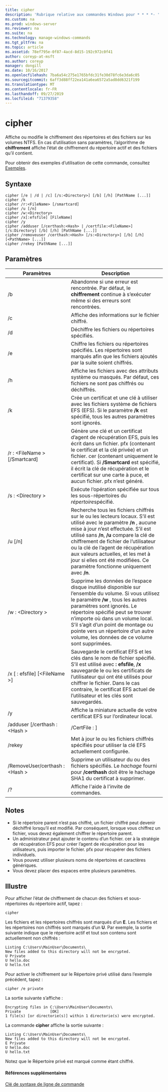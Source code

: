 ```yaml
---
title: cipher
description: 'Rubrique relative aux commandes Windows pour * * * *- '
ms.custom: na
ms.prod: windows-server
ms.reviewer: na
ms.suite: na
ms.technology: manage-windows-commands
ms.tgt_pltfrm: na
ms.topic: article
ms.assetid: 78ef795e-0f87-4acd-8d15-192c972c0f41
author: coreyp-at-msft
ms.author: coreyp
manager: dongill
ms.date: 10/16/2017
ms.openlocfilehash: 7ba6a54c275e1765bfdc31fe30d78fc6e3da6c05
ms.sourcegitcommit: 6aff3d88ff22ea141a6ea6572a5ad8dd6321f199
ms.translationtype: MT
ms.contentlocale: fr-FR
ms.lasthandoff: 09/27/2019
ms.locfileid: "71379358"
---
```

# <a name="cipher"></a>cipher



Affiche ou modifie le chiffrement des répertoires et des fichiers sur les volumes NTFS. En cas d’utilisation sans paramètres, l’algorithme de **chiffrement** affiche l’état de chiffrement du répertoire actif et des fichiers qu’il contient.

Pour obtenir des exemples d’utilisation de cette commande, consultez [Exemples](#BKMK_examples).

## <a name="syntax"></a>Syntaxe

```
cipher [/e | /d | /c] [/s:<Directory>] [/b] [/h] [PathName [...]]
cipher /k
cipher /r:<FileName> [/smartcard]
cipher /u [/n]
cipher /w:<Directory>
cipher /x[:efsfile] [FileName]
cipher /y
cipher /adduser [/certhash:<Hash> | /certfile:<FileName>] [/s:Directory] [/b] [/h] [PathName [...]]
cipher /removeuser /certhash:<Hash> [/s:<Directory>] [/b] [/h] [<PathName> [...]]
cipher /rekey [PathName [...]]
```

## <a name="parameters"></a>Paramètres

|          Paramètres           |                                                                                                                                                   Description                                                                                                                                                    |
|-------------------------------|------------------------------------------------------------------------------------------------------------------------------------------------------------------------------------------------------------------------------------------------------------------------------------------------------------------|
|              /b               |                                                                                                    Abandonne si une erreur est rencontrée. Par défaut, le **chiffrement** continue à s’exécuter même si des erreurs sont rencontrées.                                                                                                    |
|              /c               |                                                                                                                                   Affiche des informations sur le fichier chiffré.                                                                                                                                    |
|              /d               |                                                                                                                                   Déchiffre les fichiers ou répertoires spécifiés.                                                                                                                                   |
|              /e               |                                                                                          Chiffre les fichiers ou répertoires spécifiés. Les répertoires sont marqués afin que les fichiers ajoutés par la suite soient chiffrés.                                                                                           |
|              /h               |                                                                                                     Affiche les fichiers avec des attributs système ou masqués. Par défaut, ces fichiers ne sont pas chiffrés ou déchiffrés.                                                                                                     |
|              /k               |                                                                            Crée un certificat et une clé à utiliser avec les fichiers système de fichiers EFS (EFS). Si le paramètre **/k** est spécifié, tous les autres paramètres sont ignorés.                                                                            |
|  /r : \<FileName > [/Smartcard]  |   Génère une clé et un certificat d’agent de récupération EFS, puis les écrit dans un fichier. pfx (contenant le certificat et la clé privée) et un fichier. cer (contenant uniquement le certificat). Si **/Smartcard** est spécifié, il écrit la clé de récupération et le certificat sur une carte à puce, et aucun fichier. pfx n’est généré.   |
|        /s : \<Directory >        |                                                                                                               Exécute l’opération spécifiée sur tous les sous-répertoires du *répertoire*spécifié.                                                                                                               |
|            /u [/n]            |  Recherche tous les fichiers chiffrés sur le ou les lecteurs locaux. S’il est utilisé avec le paramètre **/n** , aucune mise à jour n’est effectuée. S’il est utilisé sans **/n**, **/u** compare la clé de chiffrement de fichier de l’utilisateur ou la clé de l’agent de récupération aux valeurs actuelles, et les met à jour si elles ont été modifiées. Ce paramètre fonctionne uniquement avec **/n**.  |
|        /w : \<Directory >        | Supprime les données de l’espace disque inutilisé disponible sur l’ensemble du volume. Si vous utilisez le paramètre **/w** , tous les autres paramètres sont ignorés. Le répertoire spécifié peut se trouver n’importe où dans un volume local. S’il s’agit d’un point de montage ou pointe vers un répertoire d’un autre volume, les données de ce volume sont supprimées. |
|  /x [ : efsfile] [\<FileName >]   |                                 Sauvegarde le certificat EFS et les clés dans le nom de fichier spécifié. S’il est utilisé avec **: efsfile**, **/x** sauvegarde le ou les certificats de l’utilisateur qui ont été utilisés pour chiffrer le fichier. Dans le cas contraire, le certificat EFS actuel de l’utilisateur et les clés sont sauvegardés.                                 |
|              /y               |                                                                                                                      Affiche la miniature actuelle de votre certificat EFS sur l’ordinateur local.                                                                                                                      |
|  /adduser [/certhash : \<Hash >  |                                                                                                                                              /CertFile : <FileName>]                                                                                                                                               |
|            /rekey             |                                                                                                                 Met à jour le ou les fichiers chiffrés spécifiés pour utiliser la clé EFS actuellement configurée.                                                                                                                 |
| /RemoveUser/certhash : \<Hash > |                                                                                       Supprime un utilisateur du ou des fichiers spécifiés. Le *hachage* fourni pour **/certhash** doit être le hachage SHA1 du certificat à supprimer.                                                                                       |
|              /?               |                                                                                                                                       Affiche l'aide à l'invite de commandes.                                                                                                                                       |

## <a name="remarks"></a>Notes

-   Si le répertoire parent n’est pas chiffré, un fichier chiffré peut devenir déchiffré lorsqu’il est modifié. Par conséquent, lorsque vous chiffrez un fichier, vous devez également chiffrer le répertoire parent.
-   Un administrateur peut ajouter le contenu d’un fichier. cer à la stratégie de récupération EFS pour créer l’agent de récupération pour les utilisateurs, puis importer le fichier. pfx pour récupérer des fichiers individuels.
-   Vous pouvez utiliser plusieurs noms de répertoires et caractères génériques.
-   Vous devez placer des espaces entre plusieurs paramètres.

## <a name="BKMK_examples"></a>Illustre

Pour afficher l’état de chiffrement de chacun des fichiers et sous-répertoires du répertoire actif, tapez :
```
cipher
```
Les fichiers et les répertoires chiffrés sont marqués d’un **E**. Les fichiers et les répertoires non chiffrés sont marqués d’un **U**. Par exemple, la sortie suivante indique que le répertoire actif et tout son contenu sont actuellement non chiffrés :
```
Listing C:\Users\MainUser\Documents\
New files added to this directory will not be encrypted.
U Private
U hello.doc
U hello.txt
```
Pour activer le chiffrement sur le Répertoire privé utilisé dans l’exemple précédent, tapez :
```
cipher /e private
```
La sortie suivante s’affiche :
```
Encrypting files in C:\Users\MainUser\Documents\
Private             [OK]
1 file(s) [or directorie(s)] within 1 directorie(s) were encrypted.
```
La commande **cipher** affiche la sortie suivante :
```
Listing C:\Users\MainUser\Documents\
New files added to this directory will not be encrypted.
E Private
U hello.doc
U hello.txt
```
Notez que le Répertoire privé est marqué comme étant chiffré.

#### <a name="additional-references"></a>Références supplémentaires

[Clé de syntaxe de ligne de commande](command-line-syntax-key.md)